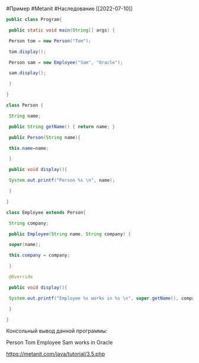 #Пример #Metanit #Наследование 
[[2022-07-10]]
```java
public class Program{

 public static void main(String[] args) {

 Person tom = new Person("Tom");

 tom.display();

 Person sam = new Employee("Sam", "Oracle");

 sam.display();

 }

}

class Person {

 String name;

 public String getName() { return name; }

 public Person(String name){

 this.name=name;

 }

 public void display(){

 System.out.printf("Person %s \n", name);

 }

}

class Employee extends Person{

 String company;

 public Employee(String name, String company) {

 super(name);

 this.company = company;

 }

 @Override

 public void display(){

 System.out.printf("Employee %s works in %s \n", super.getName(), company);

 }

}
```
Консольный вывод данной программы:

Person Tom
Employee Sam works in Oracle

https://metanit.com/java/tutorial/3.5.php